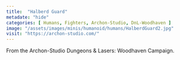 ```yaml
---
title:  "Halberd Guard"
metadate: "hide"
categories: [ Humans, Fighters, Archon-Studio, DnL-Woodhaven ]
image: "/assets/images/minis/humanoid/humans/HalberdGuard2.jpg"
visit: "https://archon-studio.com/"
---
```

From the Archon-Studio Dungeons & Lasers: Woodhaven Campaign.